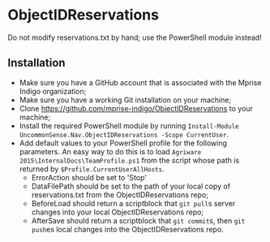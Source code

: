 # ObjectIDReservations

Do not modify reservations.txt by hand; use the PowerShell module instead!

## Installation
- Make sure you have a GitHub account that is associated with the Mprise Indigo organization;
- Make sure you have a working Git installation on your machine;
- Clone https://github.com/mprise-indigo/ObjectIDReservations to your machine;
- Install the required PowerShell module by running `Install-Module UncommonSense.Nav.ObjectIDReservations -Scope CurrentUser`.
- Add default values to your PowerShell profile for the following parameters. An easy way to do this is to load `Agriware 2015\InternalDocs\TeamProfile.ps1` from the script whose path is returned by `$Profile.CurrentUserAllHosts`.
  - ErrorAction should be set to 'Stop'
  - DataFilePath should be set to the path of your local copy of reservations.txt from the ObjectIDReservations repo;
  - BeforeLoad should return a scriptblock that `git pull`s server changes into your local ObjectIDReservations repo;
  - AfterSave should return a scriptblock that `git commit`s, then `git push`es local changes into the ObjectIDReservations repo.
